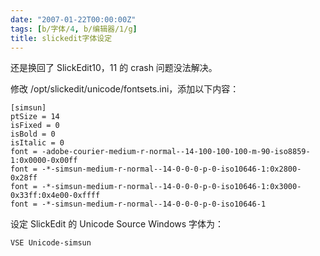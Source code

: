 ```yaml
---
date: "2007-01-22T00:00:00Z"
tags: [b/字体/4, b/编辑器/1/g]
title: slickedit字体设定
---
```


还是换回了 SlickEdit10，11 的 crash 问题没法解决。

修改 /opt/slickedit/unicode/fontsets.ini，添加以下内容：

    [simsun]
    ptSize = 14
    isFixed = 0
    isBold = 0
    isItalic = 0
    font = -adobe-courier-medium-r-normal--14-100-100-100-m-90-iso8859-1:0x0000-0x00ff
    font = -*-simsun-medium-r-normal--14-0-0-0-p-0-iso10646-1:0x2800-0x28ff
    font = -*-simsun-medium-r-normal--14-0-0-0-p-0-iso10646-1:0x3000-0x33ff:0x4e00-0xffff
    font = -*-simsun-medium-r-normal--14-0-0-0-p-0-iso10646-1 

设定 SlickEdit 的 Unicode Source Windows 字体为：

    VSE Unicode-simsun
